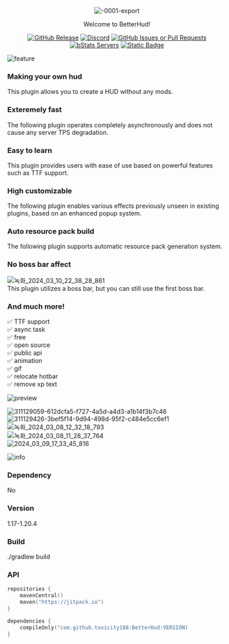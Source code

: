 <div align="center">  

![-0001-export](https://github.com/toxicity188/BetterHud/assets/114675706/ccbf4bd3-9133-44ee-b277-985eae4349ae)  

Welcome to BetterHud!     

[![GitHub Release](https://img.shields.io/github/v/release/toxicity188/BetterHud?display_name=release&style=for-the-badge&logo=kotlin)](https://github.com/toxicity188/BetterHud/releases/latest)
[![Discord](https://img.shields.io/badge/Discord-%235865F2.svg?style=for-the-badge&logo=discord&logoColor=white)](https://discord.com/invite/rePyFESDbk) 
[![GitHub Issues or Pull Requests](https://img.shields.io/github/issues/toxicity188/BetterHud?style=for-the-badge&logo=github)](https://github.com/toxicity188/BetterHud/issues) 
[![bStats Servers](https://img.shields.io/bstats/servers/21287?style=for-the-badge&logo=minecraft&label=bStats&color=0%2C150%2C136%2C0)](https://bstats.org/plugin/bukkit/BetterHud/21287)
[![Static Badge](https://img.shields.io/badge/WIKI-blue?style=for-the-badge)](https://github.com/toxicity188/BetterHud/wiki)

</div>

![feature](https://github.com/toxicity188/BetterHud/assets/114675706/71d081e8-1104-4a39-857e-489ec83d385b)  

### Making your own hud
This plugin allows you to create a HUD without any mods.

### Exteremely fast
The following plugin operates completely asynchronously and does not cause any server TPS degradation.

### Easy to learn
This plugin provides users with ease of use based on powerful features such as TTF support.

### High customizable
The following plugin enables various effects previously unseen in existing plugins, based on an enhanced popup system.

### Auto resource pack build
The following plugin supports automatic resource pack generation system.

### No boss bar affect
![녹화_2024_03_10_22_38_28_861](https://github.com/toxicity188/BetterHud/assets/114675706/23019cf7-e845-4a44-a957-a6e153f587ea)  
This plugin utilizes a boss bar, but you can still use the first boss bar.

### And much more!
✅ TTF support  
✅ async task  
✅ free  
✅ open source  
✅ public api  
✅ animation  
✅ gif  
✅ relocate hotbar  
✅ remove xp text

![preview](https://github.com/toxicity188/BetterHud/assets/114675706/cb20b9a1-3069-4bfc-ad41-de7e9783f5d9)  

![311129059-612dcfa5-f727-4a5d-a4d3-a1b14f3b7c46](https://github.com/toxicity188/BetterHud/assets/114675706/c1c8c944-b142-403c-92bf-57adcc9c5570)  
![311129426-3bef5f14-9d94-498d-95f2-c484e5cc6ef1](https://github.com/toxicity188/BetterHud/assets/114675706/a0e029e3-9615-49ca-95c8-42664f82ee6b)  
![녹화_2024_03_08_12_32_18_793](https://github.com/toxicity188/BetterHud/assets/114675706/dd5d731f-4b97-4108-83a4-78afa8ea527d)  
![녹화_2024_03_08_11_28_37_764](https://github.com/toxicity188/BetterHud/assets/114675706/a86238f9-2367-4286-b461-d8ae4b8e110b)  
![2024_03_09_17_33_45_816](https://github.com/toxicity188/BetterHud/assets/114675706/e99d1522-4975-4f3d-8bea-eb93bb62fd21)  

![info](https://github.com/toxicity188/BetterHud/assets/114675706/850e54a0-d1b2-4952-9482-132e68560fcd)  
### Dependency
No

### Version
1.17-1.20.4

### Build
./gradlew build

### API
``` kotlin
repositories {
    mavenCentral()
    maven("https://jitpack.io")
}

dependencies {
    compileOnly("com.github.toxicity188:BetterHud:VERSION)
}
```
